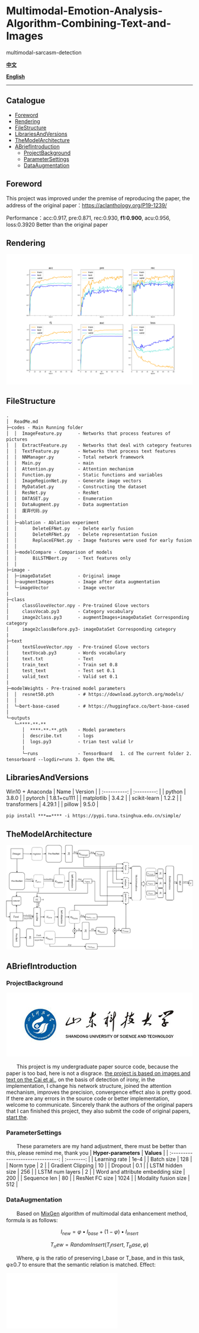 # Multimodal-Emotion-Analysis-Algorithm-Combining-Text-and-Images
multimodal-sarcasm-detection

**[中文](./README.md)**

**[English](./README_EN.md)**

****
## Catalogue
* [Foreword](#Foreword)
* [Rendering](#Rendering)
* [FileStructure](#FileStructure)
* [LibrariesAndVersions](#LibrariesAndVersions)
* [TheModelArchitecture](#TheModelArchitecture)
* [ABriefIntroduction](#ABriefIntroduction)
   * [ProjectBackground](#ProjectBackground)
   * [ParameterSettings](#ParameterSettings)
   * [DataAugmentation](#DataAugmentation)

## Foreword
This project was improved under the premise of reproducing the paper, the address of the original paper：https://aclanthology.org/P19-1239/

Performance：acc:0.917, pre:0.871, rec:0.930, **f1:0.900**, acu:0.956, loss:0.3920
Better than the original paper

## Rendering
![Rendering](./ReadMePictureSample/logs.png)

## FileStructure
```
.
│  ReadMe.md 
├─codes - Main Running folder
│  │  ImageFeature.py      - Networks that process features of pictures
│  │  ExtractFeature.py    - Networks that deal with category features
│  │  TextFeature.py       - Networks that process text features
│  │  NNManager.py         - Total network framework
│  │  Main.py              - main
│  │  Attention.py         - Attention mechanism
│  │  Function.py          - Static functions and variables
│  │  ImageRegionNet.py    - Generate image vectors
│  │  MyDataSet.py         - Constructing the dataset
│  │  ResNet.py            - ResNet
│  │  DATASET.py           - Enumeration
│  │  DataAugment.py       - Data augmentation
│  │  废弃代码.py
│  │  
│  ├─ablation - Ablation experiment
│  │      DeleteEFNet.py   - Delete early fusion
│  │      DeleteRFNet.py   - Delete representation fusion
│  │      ReplaceEFNet.py  - Image features were used for early fusion
│  │      
│  ├─modelCompare - Comparison of models
│  │      BiLSTMBert.py    - Text features only
│  │ 
├─image - 
│  ├─imageDataSet          - Original image
│  ├─augmentImages         - Image after data augmentation
│  └─imageVector           - Image vector
|
├─class
│     classGloveVector.npy - Pre-trained Glove vectors 
│     classVocab.py3       - Category vocabulary
│     image2class.py3      - augmentImages+imageDataSet Corresponding category
│     image2classBefore.py3- imageDataSet Corresponding category
|
├─text
│     textGloveVector.npy  - Pre-trained Glove vectors 
│     textVocab.py3        - Words vocabulary
│     text.txt             - Text
│     train_text           - Train set 0.8
│     test_text            - Test set 0.1
│     valid_text           - Valid set 0.1
|
├─modelWeights - Pre-trained model parameters
│  │  resnet50.pth         - # https://download.pytorch.org/models/
│  │  
│  └─bert-base-cased       - # https://huggingface.co/bert-base-cased
│          
└─outputs 
   └─****-**-**
      │  ****-**-**.pth    - Model parameters
      │  describe.txt      - logs
      │  logs.py3          - trian test valid lr 
      |    
      └─runs               - TensorBoard   1. cd The current folder 2. tensorboard --logdir=runs 3. Open the URL
```
## LibrariesAndVersions
Win10 + Anaconda
|     Name     |   Version   |
| :----------: | :---------: |
|    python    |    3.8.0    |
|   pytorch    | 1.8.1+cu111 |
|  matplotlib  |    3.4.2    |
| scikit-learn |    1.2.2    |
| transformers |   4.29.1    |
|    pillow    |    9.5.0    |

```
pip install ***==**** -i https://pypi.tuna.tsinghua.edu.cn/simple/
```

## TheModelArchitecture

![TheModelArchitecture](./ReadMePictureSample/%E6%A8%A1%E5%9E%8B%E6%9E%B6%E6%9E%84.png)

## ABriefIntroduction
### ProjectBackground
![SDUST](./ReadMePictureSample/sdust.png)

　　This project is my undergraduate paper source code, because the paper is too bad, here is not a disgrace. [the project is based on images and text on the Cai et al.](https://aclanthology.org/P19-1239/), on the basis of detection of irony, in the implementation, I change his network structure, joined the attention mechanism, improves the precision, convergence effect also is pretty good. If there are any errors in the source code or better implementation, welcome to communicate. Sincerely thank the authors of the original papers that I can finished this project, they also submit the code of original papers, [start the](https://github.com/headacheboy/data-of-multimodal-sarcasm-detection).

### ParameterSettings
　　These parameters are my hand adjustment, there must be better than this, please remind me, thank you
|       **Hyper-parameters**        | **Values** |
| :-------------------------------: | :--------: |
|           Learning rate           |    1e-4    |
|            Batch size             |    128     |
|             Norm type             |     2      |
|         Gradient Clipping         |     10     |
|              Dropout              |    0.1     |
|         LSTM hidden size          |    256     |
|          LSTM num layers          |     2      |
| Word and attribute embedding size |    200     |
|           Sequence len            |     80     |
|          ResNet FC size           |    1024    |
|       Modality fusion size        |    512     |

### DataAugmentation
　　Based on [MixGen](https://arxiv.org/abs/2206.08358) algorithm of multimodal data enhancement method, formula is as follows:

$$ I_{new}=\varphi\bullet I_{base}+\left(1-\varphi\right)\bullet I_{insert} $$

$$ T_new=RandomInsert(T_insert,T_base,\varphi) $$

　　Where, φ is the ratio of preserving I_base or T_base, and in this task, φ≥0.7 to ensure that the semantic relation is matched. Effect:

![DataAugmentation](./ReadMePictureSample/%E5%9B%BE%E7%89%87%E5%A2%9E%E5%BC%BA%E6%A0%B7%E4%BE%8B.md)
